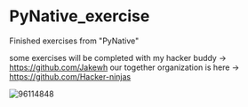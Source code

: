 # PyNative_exercise
Finished exercises from "PyNative"

some exercises will be completed with my hacker buddy -> https://github.com/Jakewh 
our together organization is here -> https://github.com/Hacker-ninjas

![96114848](https://user-images.githubusercontent.com/94791875/148692107-c37d64b2-c6d0-41b6-a241-4191b0209f0f.png)

